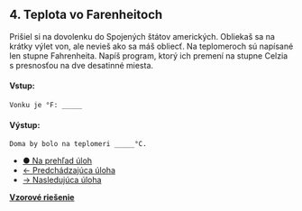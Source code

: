 ## 4.  Teplota vo Farenheitoch
Prišiel si na dovolenku do Spojených štátov amerických. Obliekaš sa na krátky výlet von, ale nevieš ako sa máš obliecť. Na teplomeroch sú napísané len stupne Fahrenheita. Napíš program, ktorý ich premení na stupne Celzia s presnosťou na dve desatinné miesta.

#### Vstup:
```
Vonku je °F: _____
```

#### Výstup:
```
Doma by bolo na teplomeri _____°C.
```

- [&#9679; Na prehľad úloh](/zbierka-uloh.html)
- [&larr; Predchádzajúca úloha](/coding/beginner/1-chapter/3.html)
- [&rarr; Nasledujúca úloha](/coding/beginner/1-chapter/5.html)

[**Vzorové riešenie**](/coding/beginner/1-chapter/4-solve.html)
